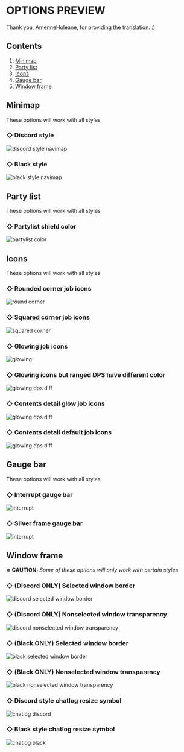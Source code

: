 # OPTIONS PREVIEW
Thank you, AmenneHoleane, for providing the translation. :)

## Contents

1. [Minimap](#minimap)
2. [Party list](#party-list)
3. [Icons](#icons)
4. [Gauge bar](#gauge-bar)
5. [Window frame](#window-frame)

## Minimap
These options will work with all styles
  
### ◇ Discord style
![discord style navimap](https://github.com/skotlex/ffxiv-material-ui/blob/master/ModPacks/Resources/Preview/OPTIONS/option_p01.png)

### ◇ Black style
![black style navimap](https://github.com/skotlex/ffxiv-material-ui/blob/master/ModPacks/Resources/Preview/OPTIONS/option_p02.png)

## Party list
These options will work with all styles

### ◇ Partylist shield color
![partylist color](https://github.com/skotlex/ffxiv-material-ui/blob/master/ModPacks/Resources/Preview/OPTIONS/option_p03.png)

## Icons
These options will work with all styles

### ◇ Rounded corner job icons
![round corner](https://github.com/skotlex/ffxiv-material-ui/blob/master/ModPacks/Resources/Preview/OPTIONS/option_p04.png)

### ◇ Squared corner job icons
![squared corner](https://github.com/skotlex/ffxiv-material-ui/blob/master/ModPacks/Resources/Preview/OPTIONS/option_p05.png)

### ◇ Glowing job icons
![glowing](https://github.com/skotlex/ffxiv-material-ui/blob/master/ModPacks/Resources/Preview/OPTIONS/option_p06.png)

### ◇ Glowing icons but ranged DPS have different color
![glowing dps diff](https://github.com/skotlex/ffxiv-material-ui/blob/master/ModPacks/Resources/Preview/OPTIONS/option_p07.png)

### ◇ Contents detail glow job icons
![glowing dps diff](https://github.com/skotlex/ffxiv-material-ui/blob/master/ModPacks/Resources/Preview/OPTIONS/option_p15.png)

### ◇ Contents detail default job icons
![glowing dps diff](https://github.com/skotlex/ffxiv-material-ui/blob/master/ModPacks/Resources/Preview/OPTIONS/option_p16.png)

## Gauge bar
These options will work with all styles

### ◇ Interrupt gauge bar
![interrupt](https://github.com/skotlex/ffxiv-material-ui/blob/master/ModPacks/Resources/Preview/OPTIONS/option_p08.png)

### ◇ Silver frame gauge bar
![interrupt](https://github.com/skotlex/ffxiv-material-ui/blob/master/ModPacks/Resources/Preview/OPTIONS/option_p17.png)

## Window frame
<b>※ CAUTION: </b><i>Some of these options will only work with certain styles</i>

### ◇ (Discord ONLY) Selected window border
![discord selected window border](https://github.com/skotlex/ffxiv-material-ui/blob/master/ModPacks/Resources/Preview/OPTIONS/option_p09.png)

### ◇ (Discord ONLY) Nonselected window transparency
![discord nonselected window transparency](https://github.com/skotlex/ffxiv-material-ui/blob/master/ModPacks/Resources/Preview/OPTIONS/option_p10.png)

### ◇ (Black ONLY) Selected window border
![black selected window border](https://github.com/skotlex/ffxiv-material-ui/blob/master/ModPacks/Resources/Preview/OPTIONS/option_p11.png)

### ◇ (Black ONLY) Nonselected window transparency
![black nonselected window transparency](https://github.com/skotlex/ffxiv-material-ui/blob/master/ModPacks/Resources/Preview/OPTIONS/option_p12.png)

### ◇ Discord style chatlog resize symbol
![chatlog discord](https://github.com/skotlex/ffxiv-material-ui/blob/master/ModPacks/Resources/Preview/OPTIONS/option_p13.png)

### ◇ Black style chatlog resize symbol
![chatlog black](https://github.com/skotlex/ffxiv-material-ui/blob/master/ModPacks/Resources/Preview/OPTIONS/option_p14.png)

